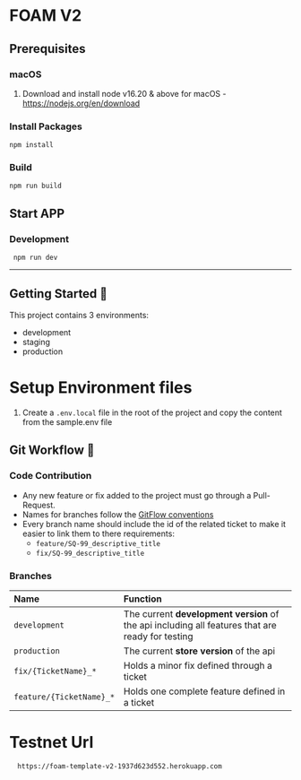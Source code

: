 # FOAM V2
## Prerequisites
### macOS
1. Download and install node v16.20 & above for macOS - https://nodejs.org/en/download

### Install Packages
```shell
npm install
```
### Build
```shell
npm run build
```
## Start APP
### Development
 ```shell 
  npm run dev
 ```
---
## Getting Started :rocket:
This project contains 3 environments:
- development
- staging
- production
# Setup Environment files
1. Create a `.env.local` file in the root of the project and copy the content from the sample.env file


## Git Workflow :octopus:
### Code Contribution
- Any new feature or fix added to the project must go through a Pull-Request.
- Names for branches follow
  the [GitFlow conventions](https://danielkummer.github.io/git-flow-cheatsheet/)
- Every branch name should include the id of the related ticket to make it easier to link them to
  there requirements:
    - `feature/SQ-99_descriptive_title`
    - `fix/SQ-99_descriptive_title`

### Branches
| Name | Function |
| :-- | :-- |
| `development`            | The current **development version** of the api including all features that are ready for testing |
| `production`             | The current **store version** of the api                                                   |
| `fix/{TicketName}_*`     | Holds a minor fix defined through a ticket                                                       |
| `feature/{TicketName}_*` | Holds one complete feature defined in a ticket                                                   |


# Testnet Url
```link 
  https://foam-template-v2-1937d623d552.herokuapp.com
```